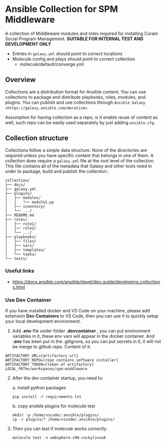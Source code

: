 # Ansible Collection for SPM Middleware

A collection of Middleware modules and roles required for installing Cúram Social Program Management. **SUITABLE FOR INTERNAL TEST AND DEVELOPMENT ONLY**

* Entries in `galaxy.yml` should point to correct locations
* Molecule config and plays should point to correct collection
    - molecule/default/converge.yml

## Overview

Collections are a distribution format for Ansible content. You can use collections to package and distribute playbooks, roles, modules, and plugins.
You can publish and use collections through `Ansible Galaxy <https://galaxy.ansible.com/merative>`.

Assumption for having collection as a repo, is it enable reuse of content as well, such repo can be easily used separately by just adding `ansible.cfg`.

## Collection structure

Collections follow a simple data structure. None of the directories are required unless you have specific content that belongs in one of them. A collection does require a ``galaxy.yml`` file at the root level of the collection. This file contains all of the metadata that Galaxy
and other tools need in order to package, build and publish the collection::

    collection/
    ├── docs/
    ├── galaxy.yml
    ├── plugins/
    │   ├── modules/
    │   │   └── module1.py
    │   ├── inventory/
    │   └── .../
    ├── README.md
    ├── roles/
    │   ├── role1/
    │   ├── role2/
    │   └── .../
    ├── playbooks/
    │   ├── files/
    │   ├── vars/
    │   ├── templates/
    │   └── tasks/
    └── tests/

### Useful links

* https://docs.ansible.com/ansible/devel/dev_guide/developing_collections.html

### Use Dev Container

If you have installed docker and VS Code on your machine, please add extension **Dev Containers** to VS Code, then you can use it to quickly setup your local development environment.

1. Add **.env** file under folder **.devcontainer** , you can put environment variables in it, these env vars will appear in the docker container. And **.env** has been put in the .gitignore, so you can put secrets in it, it will not be merge to github repo. Content of it:

```
ARTIFACTORY_URL=[artifactory url]
ARTIFACTORY_REPO=[repo contains software installer]
ARTIFACTORY_TOKEN=[token of artifactory]
LOCAL_PATH=/workspaces/spm-middleware
```
2. After the dev container startup, you need to:
    
    a. install python packages
    ```
    pip install -r requirements.txt
    ```

    b. copy ansible plugins for molecule test
    ```
    mkdir -p /home/vscode/.ansible/plugins/
    cp -r plugins/* /home/vscode/.ansible/plugins/
    ```

3. Then you can test if molecule works correctly:

    ```
    molecule test -s websphere-v90-rockylinux8
    ```
